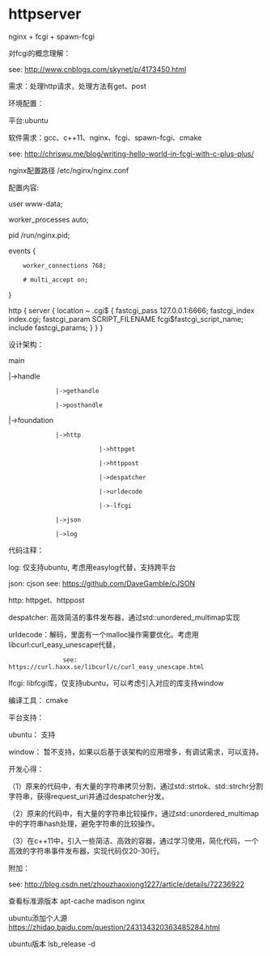 # httpserver
nginx + fcgi + spawn-fcgi

对fcgi的概念理解：

see: http://www.cnblogs.com/skynet/p/4173450.html

需求：处理http请求，处理方法有get、post

环境配置：

平台:ubuntu

软件需求：gcc、c++11、nginx、fcgi、spawn-fcgi、cmake

see: http://chriswu.me/blog/writing-hello-world-in-fcgi-with-c-plus-plus/

nginx配置路径 /etc/nginx/nginx.conf

配置内容:

user www-data;

worker_processes auto;

pid /run/nginx.pid;

events {

        worker_connections 768;
        
        # multi_accept on;
        
}

http {
server {
                location ~ \.cgi$
                {
                fastcgi_pass 127.0.0.1:6666;
                fastcgi_index index.cgi;
                fastcgi_param SCRIPT_FILENAME fcgi$fastcgi_script_name;
                include fastcgi_params;
                }
       }
}

设计架构：

main

|->handle

                 |->gethandle
                 
                 |->posthandle
                 
|->foundation

                 |->http
                 
                             |->httpget
                             
                             |->httppost
                             
                             |->despatcher
                             
                             |->urldecode
                             
                             |->-lfcgi
                             
                 |->json
                 
                 |->log

代码注释：

log: 仅支持ubuntu,  考虑用easylog代替，支持跨平台

json: cjson see: https://github.com/DaveGamble/cJSON 

http: httpget、httppost

despatcher:   高效简洁的事件发布器，通过std::unordered_multimap实现

urldecode：解码，里面有一个malloc操作需要优化。考虑用libcurl:curl_easy_unescape代替，

                   see: https://curl.haxx.se/libcurl/c/curl_easy_unescape.html
                   
lfcgi: libfcgi库，仅支持ubuntu，可以考虑引入对应的库支持window

编译工具： cmake

平台支持：

ubuntu：         支持

window：        暂不支持，如果以后基于该架构的应用增多，有调试需求，可以支持。


开发心得：

（1）原来的代码中，有大量的字符串拷贝分割，通过std::strtok、std::strchr分割字符串，获得request_uri并通过despatcher分发。

（2）原来的代码中，有大量的字符串比较操作，通过std::unordered_multimap中的字符串hash处理，避免字符串的比较操作。

（3）在c++11中，引入一些简洁、高效的容器，通过学习使用，简化代码，一个高效的字符串事件发布器，实现代码仅20-30行。


附加：

see: http://blog.csdn.net/zhouzhaoxiong1227/article/details/72236922

查看标准源版本  apt-cache madison nginx

ubuntu添加个人源  https://zhidao.baidu.com/question/243134320363485284.html 

ubuntu版本 lsb_release -d


